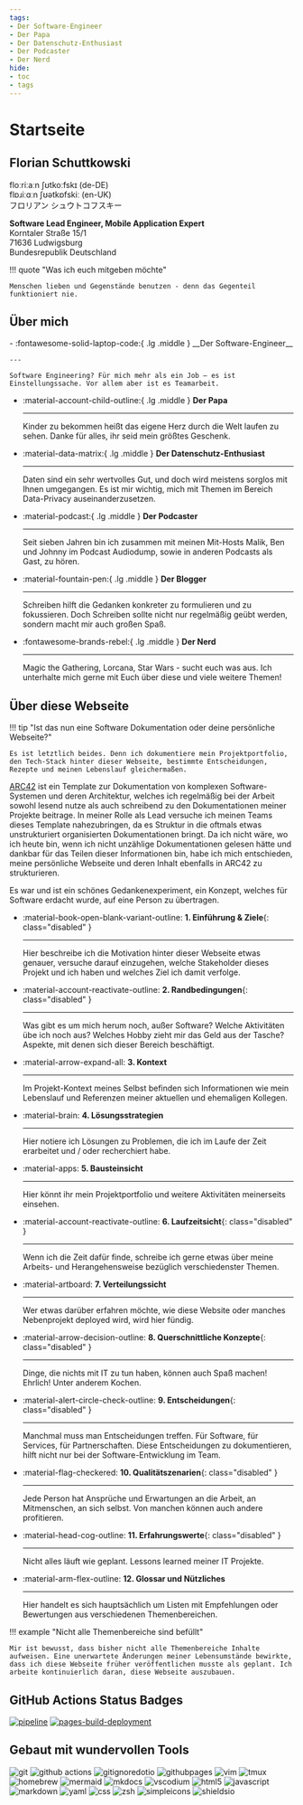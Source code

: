 ```yaml
---
tags:
- Der Software-Engineer
- Der Papa
- Der Datenschutz-Enthusiast
- Der Podcaster
- Der Nerd
hide:
- toc
- tags
---
```


# Startseite

## Florian Schuttkowski

<div class="font-reset">
floːriːaːn ʃʊtkoːfskɪ (de-DE)  <br />
flɒɹiːɑːn ʃʊətkɒfskiː (en-UK)  <br />
フロリアン シュウトコフスキー 
</div>

**Software Lead Engineer, Mobile Application Expert**  
Korntaler Straße 15/1  
71636 Ludwigsburg  
Bundesrepublik Deutschland

!!! quote "Was ich euch mitgeben möchte"

    Menschen lieben und Gegenstände benutzen - denn das Gegenteil funktioniert nie.

## Über mich

<div class="grid cards" markdown>
-   :fontawesome-solid-laptop-code:{ .lg .middle } __Der Software-Engineer__

    ---

    Software Engineering? Für mich mehr als ein Job – es ist Einstellungssache. Vor allem aber ist es Teamarbeit.

-   :material-account-child-outline:{ .lg .middle } __Der Papa__

    ---

    Kinder zu bekommen heißt das eigene Herz durch die Welt laufen zu sehen. Danke für alles, ihr seid mein größtes Geschenk.

-   :material-data-matrix:{ .lg .middle } __Der Datenschutz-Enthusiast__

    ---

    Daten sind ein sehr wertvolles Gut, und doch wird meistens sorglos mit Ihnen umgegangen. Es ist mir wichtig,
    mich mit Themen im Bereich Data-Privacy auseinanderzusetzen.

-   :material-podcast:{ .lg .middle } __Der Podcaster__

    ---

    Seit sieben Jahren bin ich zusammen mit meinen Mit-Hosts Malik, Ben und Johnny im Podcast Audiodump, sowie in anderen Podcasts als Gast, zu hören.

- :material-fountain-pen:{ .lg .middle } __Der Blogger__

    ---

    Schreiben hilft die Gedanken konkreter zu formulieren und zu fokussieren. Doch Schreiben sollte nicht nur regelmäßig geübt werden, sondern macht mir auch großen Spaß.

-   :fontawesome-brands-rebel:{ .lg .middle } __Der Nerd__

    ---

    Magic the Gathering, Lorcana, Star Wars - sucht euch was aus. Ich unterhalte mich gerne mit Euch über diese und viele weitere Themen!
    
</div>

## Über diese Webseite

!!! tip "Ist das nun eine Software Dokumentation oder deine persönliche Webseite?"

    Es ist letztlich beides. Denn ich dokumentiere mein Projektportfolio, den Tech-Stack hinter dieser Webseite, bestimmte Entscheidungen, Rezepte und meinen Lebenslauf gleichermaßen. 

[ARC42](https://arc42.org "ARC42") ist ein Template zur Dokumentation von komplexen Software-Systemen und deren Architektur, welches ich regelmäßig bei der Arbeit sowohl lesend nutze als auch schreibend zu den Dokumentationen meiner Projekte beitrage. In meiner Rolle als Lead versuche ich meinen Teams dieses Template nahezubringen, da es Struktur in die oftmals etwas unstrukturiert organisierten Dokumentationen bringt. Da ich nicht wäre, wo ich heute bin, wenn ich nicht unzählige Dokumentationen gelesen hätte und dankbar für das Teilen dieser Informationen bin, habe ich mich entschieden, meine persönliche Webseite und deren Inhalt ebenfalls in ARC42 zu strukturieren. 

Es war und ist ein schönes Gedankenexperiment, ein Konzept, welches für Software erdacht wurde, auf eine Person zu übertragen.


<div class="grid cards" markdown>

- :material-book-open-blank-variant-outline: __1. Einführung & Ziele__{: class="disabled" }
  
    ---

    <span class="disabled">Hier beschreibe ich die Motivation hinter dieser Webseite etwas genauer, versuche darauf einzugehen, welche Stakeholder dieses Projekt und ich haben und welches Ziel ich damit verfolge.</span>

- :material-account-reactivate-outline: __2. Randbedingungen__{: class="disabled" }
  
    ---

    <span class="disabled">Was gibt es um mich herum noch, außer Software? Welche Aktivitäten übe ich noch aus? Welches Hobby zieht mir das Geld aus der Tasche? Aspekte, mit denen sich dieser Bereich beschäftigt.</span>

- :material-arrow-expand-all: __3. Kontext__
  
    ---

    Im Projekt-Kontext meines Selbst befinden sich Informationen wie mein Lebenslauf und Referenzen meiner aktuellen und ehemaligen Kollegen.

- :material-brain: __4. Lösungsstrategien__
  
    ---

    Hier notiere ich Lösungen zu Problemen, die ich im Laufe der Zeit erarbeitet und / oder recherchiert habe. 

- :material-apps: __5. Bausteinsicht__
  
    ---

    Hier könnt ihr mein Projektportfolio und weitere Aktivitäten meinerseits einsehen.

- :material-account-reactivate-outline: __6. Laufzeitsicht__{: class="disabled" }
  
    ---

    <span class="disabled">Wenn ich die Zeit dafür finde, schreibe ich gerne etwas über meine Arbeits- und Herangehensweise bezüglich verschiedenster Themen.</span>

- :material-artboard: __7. Verteilungssicht__
  
    ---

    Wer etwas darüber erfahren möchte, wie diese Website oder  manches Nebenprojekt deployed wird, wird hier fündig.

- :material-arrow-decision-outline: __8. Querschnittliche Konzepte__{: class="disabled" }
  
    ---

    <span class="disabled">Dinge, die nichts mit IT zu tun haben, können auch Spaß machen! Ehrlich! Unter anderem Kochen.</span>

- :material-alert-circle-check-outline: __9. Entscheidungen__{: class="disabled" }
  
    ---

    <span class="disabled">Manchmal muss man Entscheidungen treffen. Für Software, für Services, für Partnerschaften. Diese Entscheidungen zu dokumentieren, hilft nicht nur bei der Software-Entwicklung im Team.</span>

- :material-flag-checkered: __10. Qualitätszenarien__{: class="disabled" }
  
    ---

    <span class="disabled">Jede Person hat Ansprüche und Erwartungen an die Arbeit, an Mitmenschen, an sich selbst. Von manchen können auch andere profitieren.</span> 
    

- :material-head-cog-outline: __11. Erfahrungswerte__{: class="disabled" }
  
    ---

    <span class="disabled">Nicht alles läuft wie geplant. Lessons learned meiner IT Projekte.</span>

- :material-arm-flex-outline: __12. Glossar und Nützliches__
  
    ---

    Hier handelt es sich hauptsächlich um Listen mit Empfehlungen oder Bewertungen aus verschiedenen Themenbereichen.
</div>

!!! example "Nicht alle Themenbereiche sind befüllt"

    Mir ist bewusst, dass bisher nicht alle Themenbereiche Inhalte aufweisen. Eine unerwartete Änderungen meiner Lebensumstände bewirkte, dass ich diese Webseite früher veröffentlichen musste als geplant. Ich arbeite kontinuierlich daran, diese Webseite auszubauen. 

## GitHub Actions Status Badges

[![pipeline](https://github.com/flowinho/arc42-website/actions/workflows/main.yml/badge.svg)](https://github.com/flowinho/arc42-website/actions/workflows/main.yml)
[![pages-build-deployment](https://github.com/flowinho/arc42-website/actions/workflows/pages/pages-build-deployment/badge.svg)](https://github.com/flowinho/arc42-website/actions/workflows/pages/pages-build-deployment)

## Gebaut mit wundervollen Tools

<p>
<!-- Development Tools -->
<img alt="git" src="https://img.shields.io/badge/-Git-F05032?style=flat-square&logo=git&logoColor=white" />
<img alt="github actions" src="https://img.shields.io/badge/-Github_Actions-2088FF?style=flat-square&logo=github-actions&logoColor=white" />
<img alt="gitignoredotio" src="https://img.shields.io/badge/-gitignore.io-204ECF?style=flat-square&logo=gitignoredotio&logoColor=white" />
<img alt="githubpages" src="https://img.shields.io/badge/-GitHub_Pages-222222?style=flat-square&logo=githubpages&logoColor=white" />
<img alt="vim" src="https://img.shields.io/badge/-Vim-019733?style=flat-square&logo=vim&logoColor=white" />
<img alt="tmux" src="https://img.shields.io/badge/-tmux-1BB91F?style=flat-square&logo=tmux&logoColor=white" />
<img alt="homebrew" src="https://img.shields.io/badge/-Homebrew-FBB040?style=flat-square&logo=homebrew&logoColor=white" />
<img alt="mermaid" src="https://img.shields.io/badge/-Mermaid-FF3670?style=flat-square&logo=mermaid&logoColor=white" />
<img alt="mkdocs" src="https://img.shields.io/badge/-Material_for_MKDocs-526CFE?style=flat-square&logo=materialformkdocs&logoColor=white" />
<img alt="vscodium" src="https://img.shields.io/badge/-VSCodium-2F80ED?style=flat-square&logo=vscodium&logoColor=white" />

<!-- Programming Languages and Frameworks -->
<img alt="html5" src="https://img.shields.io/badge/-HTML5-E34F26?style=flat-square&logo=html5&logoColor=white" />
<img alt="javascript" src="https://img.shields.io/badge/-Javascript-f7df1c?style=flat-square&logo=javascript&logoColor=black" />
<img alt="markdown" src="https://img.shields.io/badge/-Markdown-000000?style=flat-square&logo=markdown&logoColor=white" />
<img alt="yaml" src="https://img.shields.io/badge/-YAML-CB171E?style=flat-square&logo=yaml&logoColor=white" />
<img alt="css" src="https://img.shields.io/badge/-CSS-1572B6?style=flat-square&logo=css3&logoColor=white" />

<img alt="zsh" src="https://img.shields.io/badge/-Zsh-F15A24?style=flat-square&logo=zsh&logoColor=white" />
<img alt="simpleicons" src="https://img.shields.io/badge/-Simple_Icons-111111?style=flat-square&logo=simpleicons&logoColor=white" />
<img alt="shieldsio" src="https://img.shields.io/badge/-Shields.io-000000?style=flat-square&logo=shieldsdotio&logoColor=white" />
</p>